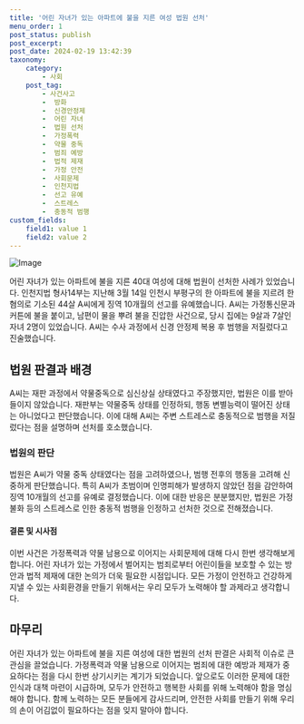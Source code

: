 ```yaml
---
title: '어린 자녀가 있는 아파트에 불을 지른 여성 법원 선처'
menu_order: 1
post_status: publish
post_excerpt: 
post_date: 2024-02-19 13:42:39
taxonomy:
    category:
        - 사회
    post_tag:
        - 사건사고
        -  방화
        -  신경안정제
        -  어린 자녀
        -  법원 선처
        -  가정폭력
        -  약물 중독
        -  범죄 예방
        -  법적 제재
        -  가정 안전
        -  사회문제
        -  인천지법
        -  선고 유예
        -  스트레스
        -  충동적 범행
custom_fields:
    field1: value 1
    field2: value 2
---
```


![Image](https://imgnews.pstatic.net/image/660/2024/02/13/0000055460_001_20240213113701568.jpg?type=w647)

어린 자녀가 있는 아파트에 불을 지른 40대 여성에 대해 법원이 선처한 사례가 있었습니다. 인천지법 형사14부는 지난해 3월 14일 인천시 부평구의 한 아파트에 불을 지르려 한 혐의로 기소된 44살 A씨에게 징역 10개월의 선고를 유예했습니다. A씨는 가정통신문과 커튼에 불을 붙이고, 남편이 물을 뿌려 불을 진압한 사건으로, 당시 집에는 9살과 7살인 자녀 2명이 있었습니다. A씨는 수사 과정에서 신경 안정제 복용 후 범행을 저질렀다고 진술했습니다.
## 법원 판결과 배경
A씨는 재판 과정에서 약물중독으로 심신상실 상태였다고 주장했지만, 법원은 이를 받아들이지 않았습니다. 재판부는 약물중독 상태를 인정하되, 행동 변별능력이 떨어진 상태는 아니었다고 판단했습니다. 이에 대해 A씨는 주변 스트레스로 충동적으로 범행을 저질렀다는 점을 설명하며 선처를 호소했습니다.
### 법원의 판단
법원은 A씨가 약물 중독 상태였다는 점을 고려하였으나, 범행 전후의 행동을 고려해 신중하게 판단했습니다. 특히 A씨가 초범이며 인명피해가 발생하지 않았던 점을 감안하여 징역 10개월의 선고를 유예로 결정했습니다. 이에 대한 반응은 분분했지만, 법원은 가정불화 등의 스트레스로 인한 충동적 범행을 인정하고 선처한 것으로 전해졌습니다.
#### 결론 및 시사점
이번 사건은 가정폭력과 약물 남용으로 이어지는 사회문제에 대해 다시 한번 생각해보게 합니다. 어린 자녀가 있는 가정에서 벌어지는 범죄로부터 어린이들을 보호할 수 있는 방안과 법적 제재에 대한 논의가 더욱 필요한 시점입니다. 모든 가정이 안전하고 건강하게 지낼 수 있는 사회환경을 만들기 위해서는 우리 모두가 노력해야 할 과제라고 생각합니다.
## 마무리
어린 자녀가 있는 아파트에 불을 지른 여성에 대한 법원의 선처 판결은 사회적 이슈로 큰 관심을 끌었습니다. 가정폭력과 약물 남용으로 이어지는 범죄에 대한 예방과 제재가 중요하다는 점을 다시 한번 상기시키는 계기가 되었습니다. 앞으로도 이러한 문제에 대한 인식과 대책 마련이 시급하며, 모두가 안전하고 행복한 사회를 위해 노력해야 함을 명심해야 합니다. 함께 노력하는 모든 분들에게 감사드리며, 안전한 사회를 만들기 위해 우리의 손이 어김없이 필요하다는 점을 잊지 말아야 합니다.
